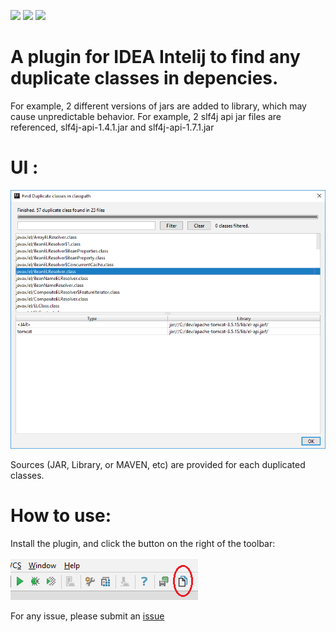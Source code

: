 ![](https://img.shields.io/badge/release-0.1-green.svg)
![](https://img.shields.io/badge/By-Liu%20Feifei-blue.svg)
![](https://img.shields.io/github/license/mashape/apistatus.svg)

# A plugin for IDEA Intelij to find any duplicate classes in depencies.

For example, 2 different versions of jars are added to library, which may cause unpredictable behavior. For example, 2 slf4j api jar files are referenced, slf4j-api-1.4.1.jar and slf4j-api-1.7.1.jar

# UI :

![image](https://github.com/lff0305/duplicateClassFinder/blob/master/images/dig.png)

Sources (JAR, Library, or MAVEN, etc) are provided for each duplicated classes.

# How to use:

Install the plugin, and click the button on the right of the toolbar:

![image](https://github.com/lff0305/duplicateClassFinder/blob/master/images/usage.png)

For any issue, please submit an [issue](https://github.com/lff0305/duplicateClassFinder/issues)
